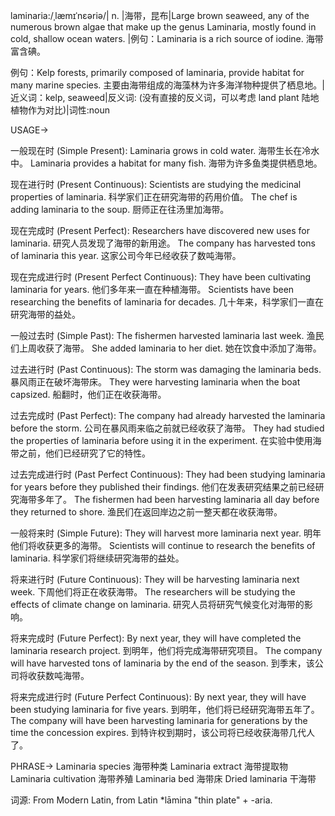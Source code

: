 laminaria:/ˌlæmɪˈnɛəriə/| n. |海带，昆布|Large brown seaweed, any of the numerous brown algae that make up the genus Laminaria, mostly found in cold, shallow ocean waters. |例句：Laminaria is a rich source of iodine. 海带富含碘。

例句：Kelp forests, primarily composed of laminaria, provide habitat for many marine species.  主要由海带组成的海藻林为许多海洋物种提供了栖息地。|近义词：kelp, seaweed|反义词: (没有直接的反义词，可以考虑 land plant 陆地植物作为对比)|词性:noun


USAGE->

一般现在时 (Simple Present):
Laminaria grows in cold water. 海带生长在冷水中。
Laminaria provides a habitat for many fish. 海带为许多鱼类提供栖息地。

现在进行时 (Present Continuous):
Scientists are studying the medicinal properties of laminaria. 科学家们正在研究海带的药用价值。
The chef is adding laminaria to the soup. 厨师正在往汤里加海带。

现在完成时 (Present Perfect):
Researchers have discovered new uses for laminaria. 研究人员发现了海带的新用途。
The company has harvested tons of laminaria this year.  这家公司今年已经收获了数吨海带。


现在完成进行时 (Present Perfect Continuous):
They have been cultivating laminaria for years. 他们多年来一直在种植海带。
Scientists have been researching the benefits of laminaria for decades. 几十年来，科学家们一直在研究海带的益处。

一般过去时 (Simple Past):
The fishermen harvested laminaria last week. 渔民们上周收获了海带。
She added laminaria to her diet. 她在饮食中添加了海带。


过去进行时 (Past Continuous):
The storm was damaging the laminaria beds.  暴风雨正在破坏海带床。
They were harvesting laminaria when the boat capsized.  船翻时，他们正在收获海带。


过去完成时 (Past Perfect):
The company had already harvested the laminaria before the storm.  公司在暴风雨来临之前就已经收获了海带。
They had studied the properties of laminaria before using it in the experiment.  在实验中使用海带之前，他们已经研究了它的特性。


过去完成进行时 (Past Perfect Continuous):
They had been studying laminaria for years before they published their findings.  他们在发表研究结果之前已经研究海带多年了。
The fishermen had been harvesting laminaria all day before they returned to shore.  渔民们在返回岸边之前一整天都在收获海带。


一般将来时 (Simple Future):
They will harvest more laminaria next year. 明年他们将收获更多的海带。
Scientists will continue to research the benefits of laminaria. 科学家们将继续研究海带的益处。

将来进行时 (Future Continuous):
They will be harvesting laminaria next week. 下周他们将正在收获海带。
The researchers will be studying the effects of climate change on laminaria. 研究人员将研究气候变化对海带的影响。

将来完成时 (Future Perfect):
By next year, they will have completed the laminaria research project. 到明年，他们将完成海带研究项目。
The company will have harvested tons of laminaria by the end of the season.  到季末，该公司将收获数吨海带。

将来完成进行时 (Future Perfect Continuous):
By next year, they will have been studying laminaria for five years. 到明年，他们将已经研究海带五年了。
The company will have been harvesting laminaria for generations by the time the concession expires.  到特许权到期时，该公司将已经收获海带几代人了。


PHRASE->
Laminaria species 海带种类
Laminaria extract 海带提取物
Laminaria cultivation 海带养殖
Laminaria bed 海带床
Dried laminaria 干海带


词源: From Modern Latin, from Latin *lāmina "thin plate" + -aria.


